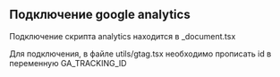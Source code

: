 ## Подключение google analytics

Подключение скрипта analytics находится в _document.tsx

Для подключения, в файле utils/gtag.tsx необходимо прописать id в переменную GA_TRACKING_ID

